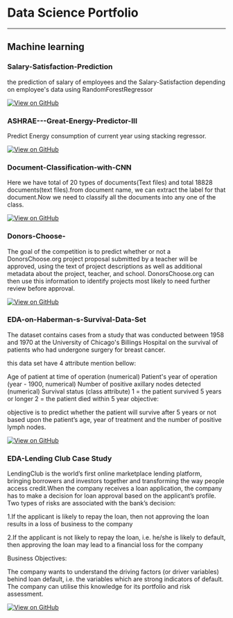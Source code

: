 # Data Science Portfolio
---
## Machine learning
### Salary-Satisfaction-Prediction 

the prediction of salary of employees and the Salary-Satisfaction depending on employee's data using RandomForestRegressor

[![View on GitHub](https://img.shields.io/badge/GitHub-View_on_GitHub-blue?logo=GitHub)](https://github.com/SaheliDas25/Salary-Satisfaction-Prediction)


### ASHRAE---Great-Energy-Predictor-III

Predict Energy consumption of current year using stacking regressor.

[![View on GitHub](https://img.shields.io/badge/GitHub-View_on_GitHub-blue?logo=GitHub)](https://github.com/SaheliDas25/ASHRAE---Great-Energy-Predictor-III)

### Document-Classification-with-CNN

Here we have total of 20 types of documents(Text files) and total 18828 documents(text files).from document name, we can extract the label for that document.Now we need to classify all the documents into any one of the class.

[![View on GitHub](https://img.shields.io/badge/GitHub-View_on_GitHub-blue?logo=GitHub)](https://github.com/SaheliDas25/Document-Classification-with-CNN)


### Donors-Choose-


The goal of the competition is to predict whether or not a DonorsChoose.org project proposal submitted by a teacher will be approved, using the text of project descriptions as well as additional metadata about the project, teacher, and school. DonorsChoose.org can then use this information to identify projects most likely to need further review before approval.

[![View on GitHub](https://img.shields.io/badge/GitHub-View_on_GitHub-blue?logo=GitHub)](https://github.com/SaheliDas25/Donors-Choose-)


### EDA-on-Haberman-s-Survival-Data-Set
The dataset contains cases from a study that was conducted between 1958 and 1970 at the University of Chicago's Billings Hospital on the survival of patients who had undergone surgery for breast cancer.

this data set have 4 attribute mention bellow:

Age of patient at time of operation (numerical) Patient's year of operation (year - 1900, numerical) Number of positive axillary nodes detected (numerical) Survival status (class attribute) 1 = the patient survived 5 years or longer 2 = the patient died within 5 year objective:

objective is to predict whether the patient will survive after 5 years or not based upon the patient’s age, year of treatment and the number of positive lymph nodes.

[![View on GitHub](https://img.shields.io/badge/GitHub-View_on_GitHub-blue?logo=GitHub)](https://github.com/SaheliDas25/EDA-on-Haberman-s-Survival-Data-Set)


### EDA-Lending Club Case Study
LendingClub is the world’s first online marketplace lending platform, bringing borrowers and investors together and transforming the way people access credit.When the company receives a loan application, the company has to make a decision for loan approval based on the applicant’s profile. 
Two types of risks are associated with the bank’s decision:

1.If the applicant is likely to repay the loan, then not approving the loan results in a loss of business to the company

2.If the applicant is not likely to repay the loan, i.e. he/she is likely to default, then approving the loan may lead to a financial loss for the company

Business Objectives:

The company wants to understand the driving factors (or driver variables) behind loan default, i.e. the variables which are strong indicators of default. The company can utilise this knowledge for its portfolio and risk assessment.

[![View on GitHub](https://img.shields.io/badge/GitHub-View_on_GitHub-blue?logo=GitHub)](https://github.com/SaheliDas25/Lending-Club-Case-Study)
